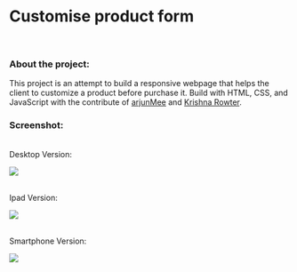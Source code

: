 # Customise product form

<br>

### About the project:

This project is an attempt to build a responsive webpage that helps the client to customize a product before purchase it. Build with HTML, CSS, and JavaScript with the contribute of [arjunMee](https://github.com/arjunMee) and [Krishna Rowter](https://github.com/krowter).


### Screenshot:


<br>Desktop Version:</br>

![](https://i.imgur.com/3feSLOR.png)


<br>Ipad Version:</br>

![](https://i.imgur.com/W7YQy4v.png)


<br>Smartphone Version:</br>

![](https://i.imgur.com/UmIzEzU.png)

